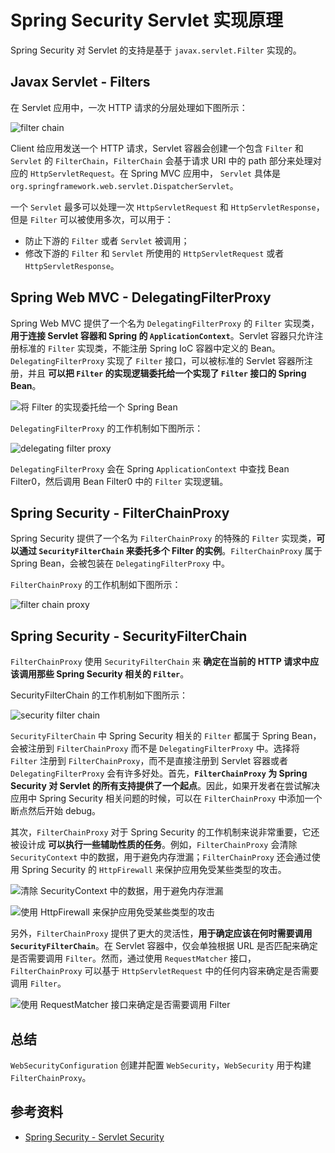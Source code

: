 # Spring Security Servlet 实现原理

Spring Security 对 Servlet 的支持是基于 `javax.servlet.Filter` 实现的。

## Javax Servlet - Filters

在 Servlet 应用中，一次 HTTP 请求的分层处理如下图所示：

![filter chain](filter_chain.png)

Client 给应用发送一个 HTTP 请求，Servlet 容器会创建一个包含 `Filter` 和 `Servlet` 的 `FilterChain`，`FilterChain` 会基于请求 URI 中的 path 部分来处理对应的 `HttpServletRequest`。在 Spring MVC 应用中， `Servlet` 具体是 `org.springframework.web.servlet.DispatcherServlet`。

一个 `Servlet` 最多可以处理一次 `HttpServletRequest` 和 `HttpServletResponse`，但是 `Filter` 可以被使用多次，可以用于：

- 防止下游的 `Filter` 或者 `Servlet` 被调用；
- 修改下游的 `Filter` 和 `Servlet` 所使用的 `HttpServletRequest` 或者 `HttpServletResponse`。

## Spring Web MVC - DelegatingFilterProxy

Spring Web MVC 提供了一个名为 `DelegatingFilterProxy` 的 `Filter` 实现类，**用于连接 Servlet 容器和 Spring 的 `ApplicationContext`**。Servlet 容器只允许注册标准的 `Filter` 实现类，不能注册 Spring IoC 容器中定义的 Bean。`DelegatingFilterProxy` 实现了 `Filter` 接口，可以被标准的 Servlet 容器所注册，并且 **可以把 `Filter` 的实现逻辑委托给一个实现了 `Filter` 接口的 Spring Bean**。

![将 Filter 的实现委托给一个 Spring Bean](delegating_filter_proxy_in_spring_web_mvc.png)

`DelegatingFilterProxy` 的工作机制如下图所示：

![delegating filter proxy](delegating_filter_proxy.png)

`DelegatingFilterProxy` 会在 Spring `ApplicationContext` 中查找 Bean Filter0，然后调用 Bean Filter0 中的 `Filter` 实现逻辑。

## Spring Security - FilterChainProxy

Spring Security 提供了一个名为 `FilterChainProxy` 的特殊的 `Filter` 实现类，**可以通过 `SecurityFilterChain` 来委托多个 Filter 的实例**。`FilterChainProxy` 属于 Spring Bean，会被包装在 `DelegatingFilterProxy` 中。

`FilterChainProxy` 的工作机制如下图所示：

![filter chain proxy](filter_chain_proxy.png)

## Spring Security - SecurityFilterChain

`FilterChainProxy` 使用 `SecurityFilterChain` 来 **确定在当前的 HTTP 请求中应该调用那些 Spring Security 相关的 `Filter`**。

SecurityFilterChain 的工作机制如下图所示：

![security filter chain](security_filter_chain.png)

`SecurityFilterChain` 中 Spring Security 相关的 `Filter` 都属于 Spring Bean，会被注册到 `FilterChainProxy` 而不是 `DelegatingFilterProxy` 中。选择将 `Filter` 注册到 `FilterChainProxy`，而不是直接注册到 Servlet 容器或者 `DelegatingFilterProxy` 会有许多好处。首先，**`FilterChainProxy` 为 Spring Security 对 Servlet 的所有支持提供了一个起点**。因此，如果开发者在尝试解决应用中 Spring Security 相关问题的时候，可以在 `FilterChainProxy` 中添加一个断点然后开始 debug。

其次，`FilterChainProxy` 对于 Spring Security 的工作机制来说非常重要，它还被设计成 **可以执行一些辅助性质的任务**。例如，`FilterChainProxy` 会清除 `SecurityContext` 中的数据，用于避免内存泄漏；`FilterChainProxy` 还会通过使用 Spring Security 的 `HttpFirewall` 来保护应用免受某些类型的攻击。

![清除 SecurityContext 中的数据，用于避免内存泄漏](spring_security_security_context.png)

![使用 HttpFirewall 来保护应用免受某些类型的攻击](spring_security_http_firewall.png)

另外，`FilterChainProxy` 提供了更大的灵活性，**用于确定应该在何时需要调用 `SecurityFilterChain`**。在 Servlet 容器中，仅会单独根据 URL 是否匹配来确定是否需要调用 `Filter`。然而，通过使用 `RequestMatcher` 接口，`FilterChainProxy` 可以基于 `HttpServletRequest` 中的任何内容来确定是否需要调用 `Filter`。

![使用 RequestMatcher 接口来确定是否需要调用 Filter](spring_security_request_matcher.png)

## 总结

`WebSecurityConfiguration` 创建并配置 `WebSecurity`，`WebSecurity` 用于构建 `FilterChainProxy`。

## 参考资料

- [Spring Security - Servlet Security](https://docs.spring.io/spring-security/site/docs/5.3.2.RELEASE/reference/html5/#servlet-architecture)
